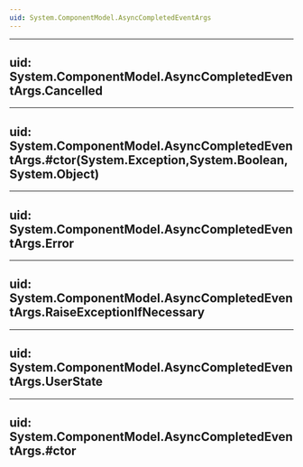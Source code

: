 ```yaml
---
uid: System.ComponentModel.AsyncCompletedEventArgs
---
```


---
uid: System.ComponentModel.AsyncCompletedEventArgs.Cancelled
---

---
uid: System.ComponentModel.AsyncCompletedEventArgs.#ctor(System.Exception,System.Boolean,System.Object)
---

---
uid: System.ComponentModel.AsyncCompletedEventArgs.Error
---

---
uid: System.ComponentModel.AsyncCompletedEventArgs.RaiseExceptionIfNecessary
---

---
uid: System.ComponentModel.AsyncCompletedEventArgs.UserState
---

---
uid: System.ComponentModel.AsyncCompletedEventArgs.#ctor
---
